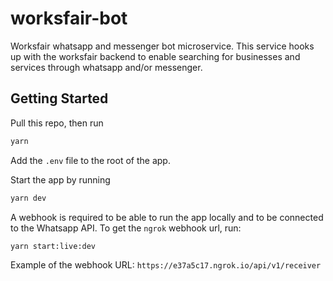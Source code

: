# worksfair-bot

Worksfair whatsapp and messenger bot microservice.
This service hooks up with the worksfair backend to enable searching for businesses and services through whatsapp and/or messenger.


## Getting Started

Pull this repo, then run

```bash
yarn
```
Add the `.env` file to the root of the app.

Start the app by running

```bash
yarn dev
```
A webhook is required to be able to run the app locally and to be connected to the Whatsapp API. To get the `ngrok` webhook url, run:

```bash
yarn start:live:dev
```
Example of the webhook URL: `https://e37a5c17.ngrok.io/api/v1/receiver`

